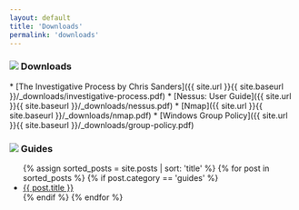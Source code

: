 ```yaml
---
layout: default
title: 'Downloads'
permalink: 'downloads'
---
```


<h3><img src="{{ site.baseurl }}/_assets/notes.png"> Downloads</h3>
* [The Investigative Process by Chris Sanders]({{ site.url }}{{ site.baseurl }}/_downloads/investigative-process.pdf)
* [Nessus: User Guide]({{ site.url }}{{ site.baseurl }}/_downloads/nessus.pdf)
* [Nmap]({{ site.url }}{{ site.baseurl }}/_downloads/nmap.pdf)
* [Windows Group Policy]({{ site.url }}{{ site.baseurl }}/_downloads/group-policy.pdf)

<h3><img src="{{ site.baseurl }}/_assets/notes.png"> Guides</h3>
<ul class="notes-list">
  {% assign sorted_posts = site.posts | sort: 'title' %}
  {% for post in sorted_posts %}
    {% if post.category == 'guides' %}
      <li>
        <a href="{{ post.url | relative_url }}">
          {{ post.title }}
        </a>
      </li>
    {% endif %}
  {% endfor %}
</ul>
